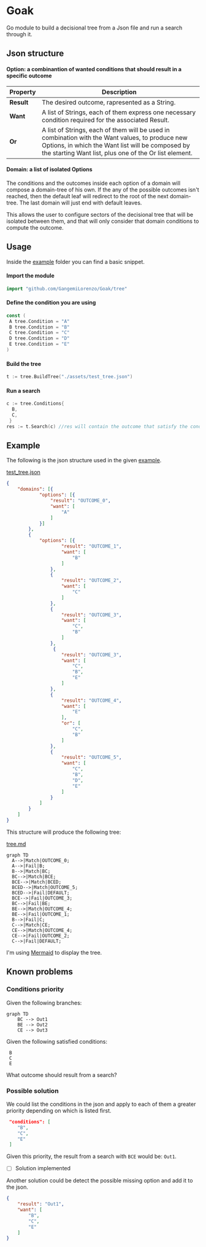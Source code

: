 # Goak

Go module to build a decisional tree from a Json file and run a search through it.

## Json structure

#### Option: a combinantion of wanted conditions that should result in a specific outcome

| **Property** | Description |
| ------ | ----------- |
| **Result**   | The desired outcome, rapresented as a String. |
| **Want**   | A list of Strings, each of them express one necessary condition required for the associated Result. |
| **Or**   | A list of Strings, each of them will be used in combination with the Want values, to produce new Options, in which the Want list will be composed by the starting Want list, plus one of the Or list element. |

#### Domain: a list of isolated Options

The conditions and the outcomes inside each option of a domain will compose a domain-tree of his own.
If the any of the possible outcomes isn't reached, then the default leaf will redirect to the root of the next domain-tree.
The last domain will just end with default leaves.

This allows the user to configure sectors of the decisional tree that will be isolated between them, and that will only consider that domain conditions to compute the outcome.

## Usage

Inside the [example](https://github.com/GangemiLorenzo/Goak/tree/main/example) folder you can find a basic snippet.

#### Import the module

```go
import "github.com/GangemiLorenzo/Goak/tree"
```

#### Define the condition you are using

```go
const (
 A tree.Condition = "A"
 B tree.Condition = "B"
 C tree.Condition = "C"
 D tree.Condition = "D"
 E tree.Condition = "E"
)
```

#### Build the tree

```go
t := tree.BuildTree("./assets/test_tree.json")
```

#### Run a search

```go
c := tree.Conditions{ 
  B,
  C,
 }
res := t.Search(c) //res will contain the outcome that satisfy the conditions B and C
```

## Example

The following is the json structure used in the given [example](https://github.com/GangemiLorenzo/Goak/tree/main/example).

[test_tree.json](https://github.com/GangemiLorenzo/Goak/blob/main/example/assets/test_tree.json)

```json
{
    "domains": [{
            "options": [{
                "result": "OUTCOME_0",
                "want": [
                    "A"
                ]
            }]
        },
        {
            "options": [{
                    "result": "OUTCOME_1",
                    "want": [
                        "B"
                    ]
                },
                {
                    "result": "OUTCOME_2",
                    "want": [
                        "C"
                    ]
                },
                {
                    "result": "OUTCOME_3",
                    "want": [
                        "C",
                        "B"
                    ]
                },
                 {
                    "result": "OUTCOME_3",
                    "want": [
                        "C",
                        "B",
                        "E"
                    ]
                },
                {
                    "result": "OUTCOME_4",
                    "want": [
                        "E"
                    ],
                    "or": [
                        "C",
                        "B"
                    ]
                },
                {
                    "result": "OUTCOME_5",
                    "want": [
                        "C",
                        "B",
                        "D",
                        "E"
                    ]
                }
            ]
        }
    ]
}
```

This structure will produce the following tree:

[tree.md](https://github.com/GangemiLorenzo/Goak/blob/main/example/tree.md)

```mermaid
graph TD
  A-->|Match|OUTCOME_0;
  A-->|Fail|B;
  B-->|Match|BC;
  BC-->|Match|BCE;
  BCE-->|Match|BCED;
  BCED-->|Match|OUTCOME_5;
  BCED-->|Fail|DEFAULT;
  BCE-->|Fail|OUTCOME_3;
  BC-->|Fail|BE;
  BE-->|Match|OUTCOME_4;
  BE-->|Fail|OUTCOME_1;
  B-->|Fail|C;
  C-->|Match|CE;
  CE-->|Match|OUTCOME_4;
  CE-->|Fail|OUTCOME_2;
  C-->|Fail|DEFAULT;
```

I'm using [Mermaid](https://mermaid-js.github.io/mermaid/) to display the tree.

## Known problems

### Conditions priority

Given the following branches:

```mermaid
graph TD
    BC --> Out1
    BE --> Out2
    CE --> Out3
```

Given the following satisfied conditions:

```
 B
 C
 E
```

What outcome should result from a search?

### Possible solution

We could list the conditions in the json and apply to each of them a greater priority depending on which is listed first.

``` json
 "conditions": [
    "B",
    "C",
    "E"
 ]
```

Given this priority, the result from a search with `BCE` would be: `Out1`.

- [ ] Solution implemented

Another solution could be detect the possible missing option and add it to the json.

``` json
{
    "result": "Out1",
    "want": [
        "B",
        "C",
        "E"
    ]
}
```
